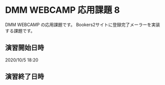 # DMM WEBCAMP 応用課題 8

DMM WEBCAMP の応用課題です。
Bookers2サイトに登録完了メーラーを実装する課題です。

## 演習開始日時

2020/10/5 18:20

## 演習終了日時
